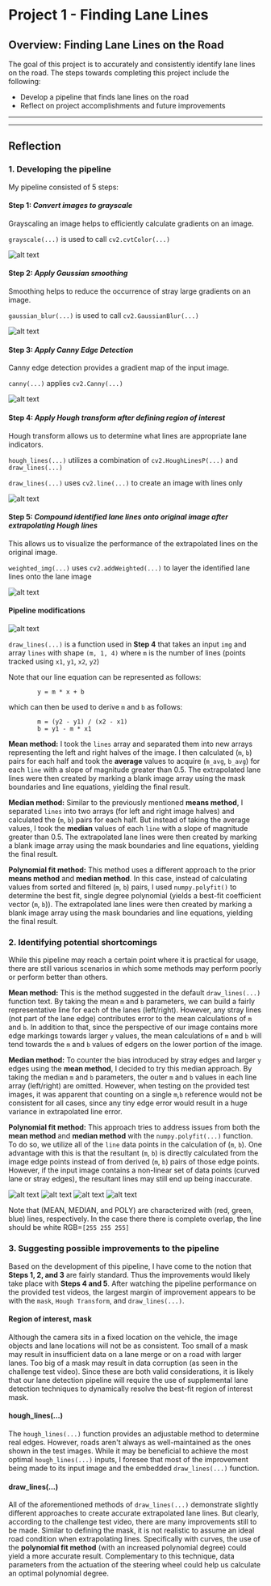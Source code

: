 # Project 1 - Finding Lane Lines

## Overview: Finding Lane Lines on the Road
The goal of this project is to accurately and consistently identify lane lines on the road. The steps towards completing this project include the following:
* Develop a pipeline that finds lane lines on the road
* Reflect on project accomplishments and future improvements

---

[//]: # (Image References)

[image1]: ./test_images.output/POLYsolidWhiteCurve_1.gray.jpg "Grayscale"
[image2]: ./test_images_output/POLYsolidWhiteCurve_2.blur.jpg "Gaussian Blur"
[image3]: ./test_images_output/POLYsolidWhiteCurve_3.canny.jpg "Canny Edge"
[image4]: ./test_images_output/POLYsolidWhiteCurve_4.masked.jpg "Masked Edge"
[image5]: ./test_images_output/POLYsolidWhiteCurve_5.lines.jpg "Extrapolated Lines"
[image6]: ./test_images_output/POLYsolidWhiteCurve_6.OUTPUT.jpg "Output"
[image7]: ./extra/pipeline.jpg "Pipeline Diagram"
[image8]: ./test_images_output/ALL3solidYellowCurve2_6.OUTPUT.jpg "Overlay sYC2"
[image9]: ./test_images_output/ALL3whiteCarLaneSwitch_6.OUTPUT.jpg "Overlay wCLS"
[image10]: ./test_images_output/ALL3solidYellowLeft_6.OUTPUT.jpg "Overlay sYL"
[image11]: ./test_images_output/ALL3solidWhiteCurve_6.OUTPUT.jpg "Overlay sWC"

---

## Reflection

### 1. Developing the pipeline

My pipeline consisted of 5 steps:

#### Step 1: *Convert images to grayscale*
Grayscaling an image helps to efficiently calculate gradients on an image.

`grayscale(...)` is used to call `cv2.cvtColor(...)`

![alt text][image1]

#### Step 2: *Apply Gaussian smoothing*
Smoothing helps to reduce the occurrence of stray large gradients on an image.

`gaussian_blur(...)` is used to call `cv2.GaussianBlur(...)`

![alt text][image2]

#### Step 3: *Apply Canny Edge Detection*
Canny edge detection provides a gradient map of the input image.

`canny(...)` applies `cv2.Canny(...)`

![alt text][image3]

#### Step 4: *Apply Hough transform after defining region of interest*
Hough transform allows us to determine what lines are appropriate lane indicators.

`hough_lines(...)` utilizes a combination of `cv2.HoughLinesP(...)` and `draw_lines(...)`

`draw_lines(...)` uses `cv2.line(...)` to create an image with lines only

![alt text][image4]

#### Step 5: *Compound identified lane lines onto original image after extrapolating Hough lines*
This allows us to visualize the performance of the extrapolated lines on the original image.

`weighted_img(...)` uses `cv2.addWeighted(...)` to layer the identified lane lines onto the lane image

![alt text][image6]

#### Pipeline modifications

![alt text][image7]

`draw_lines(...)` is a function used in **Step 4** that takes an input `img` and array `lines` with shape `(m, 1, 4)` where `m` is the number of lines (points tracked using `x1`, `y1`, `x2`, `y2`)

Note that our line equation can be represented as follows:
```
        y = m * x + b
```
which can then be used to derive `m` and `b` as follows:
```
        m = (y2 - y1) / (x2 - x1)
        b = y1 - m * x1
```
**Mean method:** I took the `lines` array and separated them into new arrays representing the left and right halves of the image.  I then calculated (`m`, `b`) pairs for each half and took the **average** values to acquire (`m_avg`, `b_avg`) for each `line` with a slope of magnitude greater than 0.5.  The extrapolated lane lines were then created by marking a blank image array using the mask boundaries and line equations, yielding the final result.

**Median method:** Similar to the previously mentioned **means method**, I separated `lines` into two arrays (for left and right image halves) and calculated the (`m`, `b`) pairs for each half. But instead of taking the average values, I took the **median** values of each `line` with a slope of magnitude greater than 0.5. The extrapolated lane lines were then created by marking a blank image array using the mask boundaries and line equations, yielding the final result.

**Polynomial fit method:** This method uses a different approach to the prior **means method** and **median method**. In this case, instead of calculating values from sorted and filtered (`m`, `b`) pairs, I used `numpy.polyfit()` to determine the best fit, single degree polynomial (yields a best-fit coefficient vector (`m`, `b`)). The extrapolated lane lines were then created by marking a blank image array using the mask boundaries and line equations, yielding the final result.

### 2. Identifying potential shortcomings
While this pipeline may reach a certain point where it is practical for usage, there are still various scenarios in which some methods may perform poorly or perform better than others.

**Mean method:** This is the method suggested in the default `draw_lines(...)` function text. By taking the mean `m` and `b` parameters, we can build a fairly representative line for each of the lanes (left/right). However, any stray lines (not part of the lane edge) contributes error to the mean calculations of `m` and `b`. In addition to that, since the perspective of our image contains more edge markings towards larger `y` values, the mean calculations of `m` and `b` will tend towards the `m` and `b` values of edgers on the lower portion of the image.

**Median method:** To counter the bias introduced by stray edges and larger `y` edges using the **mean method**, I decided to try this median approach. By taking the median `m` and `b` parameters, the outer `m` and `b` values in each line array (left/right) are omitted. However, when testing on the provided test images, it was apparent that counting on a single `m`,`b` reference would not be consistent for all cases, since any tiny edge error would result in a huge variance in extrapolated line error.

**Polynomial fit method:** This approach tries to address issues from both the **mean method** and **median method** with the `numpy.polyfit(...)` function. To do so, we utilize all of the `line` data points in the calculation of (`m`, `b`). One advantage with this is that the resultant (`m`, `b`) is directly calculated from the image edge points instead of from derived (`m`, `b`) pairs of those edge points. However, if the input image contains a non-linear set of data points (curved lane or stray edges), the resultant lines may still end up being inaccurate.

![alt text][image8]	![alt text][image9]
![alt text][image10]	![alt text][image11]

Note that (MEAN, MEDIAN, and POLY) are characterized with (red, green, blue) lines, respectively.
In the case there there is complete overlap, the line should be white RGB=`[255 255 255]` 

### 3. Suggesting possible improvements to the pipeline
Based on the development of this pipeline, I have come to the notion that **Steps 1, 2, and 3** are fairly standard. Thus the improvements would likely take place with **Steps 4 and 5**. After watching the pipeline performance on the provided test videos, the largest margin of improvement appears to be with the `mask`, `Hough Transform`, and `draw_lines(...)`.

#### Region of interest, mask
Although the camera sits in a fixed location on the vehicle, the image objects and lane locations will not be as consistent. Too small of a mask may result in insufficient data on a lane merge or on a road with larger lanes. Too big of a mask may result in data corruption (as seen in the challenge test video). Since these are both valid considerations, it is likely that our lane detection pipeline will require the use of supplemental lane detection techniques to dynamically resolve the best-fit region of interest mask.

#### hough_lines(...) 
The `hough_lines(...)` function provides an adjustable method to determine real edges. However, roads aren't always as well-maintained as the ones shown in the test images. While it may be beneficial to achieve the most optimal `hough_lines(...)` inputs, I foresee that most of the improvement being made to its input image and the embedded `draw_lines(...)` function.

#### draw_lines(...)
All of the aforementioned methods of 	`draw_lines(...)` demonstrate slightly different approaches to create accurate extrapolated lane lines. But clearly, according to the challenge test video, there are many improvements still to be made. Similar to defining the mask, it is not realistic to assume an ideal road condition when extrapolating lines. Specifically with curves, the use of the **polynomial fit method** (with an increased polynomial degree) could yield a more accurate result. Complementary to this technique, data parameters from the actuation of the steering wheel could help us calculate an optimal polynomial degree.


